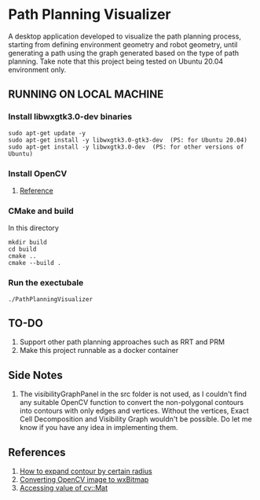 # Path Planning Visualizer
A desktop application developed to visualize the path planning process, starting from defining environment geometry and robot geometry, until generating a path using the graph generated based on the type of path planning. 
Take note that this project being tested on Ubuntu 20.04 environment only.

## RUNNING ON LOCAL MACHINE

### Install libwxgtk3.0-dev binaries
```
sudo apt-get update -y
sudo apt-get install -y libwxgtk3.0-gtk3-dev  (PS: for Ubuntu 20.04)
sudo apt-get install -y libwxgtk3.0-dev  (PS: for other versions of Ubuntu)
```

### Install OpenCV 
1. [Reference](https://docs.opencv.org/4.x/d7/d9f/tutorial_linux_install.html)

### CMake and build
In this directory
```
mkdir build
cd build
cmake ..
cmake --build .
```

### Run the exectubale
```
./PathPlanningVisualizer
```

## TO-DO
1. Support other path planning approaches such as RRT and PRM
2. Make this project runnable as a docker container

## Side Notes
1. The visibilityGraphPanel in the src folder is not used, as I couldn't find any suitable OpenCV function to convert the non-polygonal contours into contours with only edges and vertices. Without the vertices, Exact Cell Decomposition and Visibility Graph wouldn't be possible. Do let me know if you have any idea in implementing them.

## References
1. [How to expand contour by certain radius](https://stackoverflow.com/questions/58981397/how-to-dilate-a-contour-by-a-specific-number-of-pixels-without-iterating-over-e)
2. [Converting OpenCV image to wxBitmap](https://github.com/PBfordev/wxopencvtest)
3. [Accessing value of cv::Mat](https://docs.opencv.org/3.3.0/db/da5/tutorial_how_to_scan_images.html)
